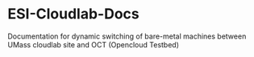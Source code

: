 # ESI-Cloudlab-Docs
Documentation for dynamic switching of bare-metal machines between UMass cloudlab site and OCT (Opencloud Testbed)
